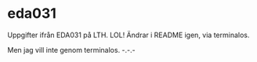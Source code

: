 # eda031
Uppgifter ifrån EDA031 på LTH. LOL!
Ändrar i README igen, via terminalos.

Men jag vill inte genom terminalos. -.-.-
